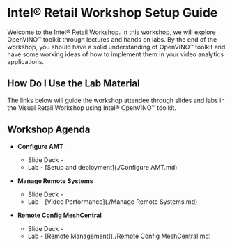 # Intel® Retail Workshop Setup Guide
Welcome to the Intel® Retail Workshop. In this workshop, we will explore  OpenVINO™ toolkit through lectures and hands on labs. By the end of the workshop, you should have a solid understanding of OpenVINO™ toolkit and have some working ideas of how to implement them in your video analytics applications.
## How Do I Use the Lab Material
The links below will guide the workshop attendee through slides and labs in the Visual Retail Workshop using Intel® OpenVINO™ toolkit.

## Workshop Agenda
* **Configure AMT**
    - Slide Deck -
    - Lab - [Setup and deployment](./Configure AMT.md)


* **Manage Remote Systems**
  - Slide Deck -
  - Lab - [Video Performance](./Manage Remote Systems.md)


* **Remote Config MeshCentral**
  - Slide Deck -
  - Lab - [Remote Management](./Remote Config MeshCentral.md)
